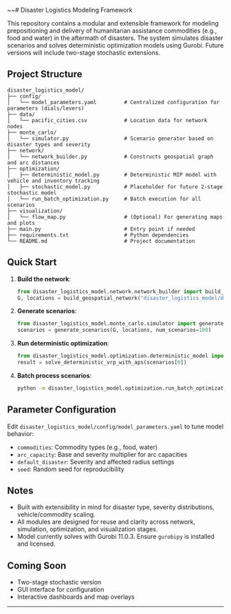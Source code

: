 ~~# Disaster Logistics Modeling Framework

This repository contains a modular and extensible framework for modeling prepositioning and delivery of humanitarian assistance commodities (e.g., food and water) in the aftermath of disasters. The system simulates disaster scenarios and solves deterministic optimization models using Gurobi. Future versions will include two-stage stochastic extensions.

## Project Structure

```
disaster_logistics_model/
├── config/
│   └── model_parameters.yaml         # Centralized configuration for parameters (dials/levers)
├── data/
│   └── pacific_cities.csv            # Location data for network nodes
├── monte_carlo/
│   └── simulator.py                  # Scenario generator based on disaster types and severity
├── network/
│   └── network_builder.py            # Constructs geospatial graph and arc distances
├── optimization/
│   ├── deterministic_model.py        # Deterministic MIP model with vehicle and inventory tracking
│   ├── stochastic_model.py           # Placeholder for future 2-stage stochastic model
│   └── run_batch_optimization.py     # Batch execution for all scenarios
├── visualization/
│   └── flow_map.py                   # (Optional) For generating maps and plots
├── main.py                           # Entry point if needed
├── requirements.txt                  # Python dependencies
└── README.md                         # Project documentation
```

## Quick Start

1. **Build the network**:
   ```python
   from disaster_logistics_model.network.network_builder import build_geospatial_network
   G, locations = build_geospatial_network("disaster_logistics_model/data/pacific_cities.csv")
   ```
   

2. **Generate scenarios**:
   ```python
   from disaster_logistics_model.monte_carlo.simulator import generate_scenarios
   scenarios = generate_scenarios(G, locations, num_scenarios=100)
   ```

3. **Run deterministic optimization**:
   ```python
   from disaster_logistics_model.optimization.deterministic_model import solve_deterministic_vrp_with_aps
   result = solve_deterministic_vrp_with_aps(scenarios[0])
   ```

4. **Batch process scenarios**:
   ```bash
   python -m disaster_logistics_model.optimization.run_batch_optimization
   ```

## Parameter Configuration

Edit `disaster_logistics_model/config/model_parameters.yaml` to tune model behavior:
- `commodities`: Commodity types (e.g., food, water)
- `arc_capacity`: Base and severity multiplier for arc capacities
- `default_disaster`: Severity and affected radius settings
- `seed`: Random seed for reproducibility

## Notes
- Built with extensibility in mind for disaster type, severity distributions, vehicle/commodity scaling.
- All modules are designed for reuse and clarity across network, simulation, optimization, and visualization stages.
- Model currently solves with Gurobi 11.0.3. Ensure `gurobipy` is installed and licensed.

## Coming Soon
- Two-stage stochastic version
- GUI interface for configuration
- Interactive dashboards and map overlays

---

